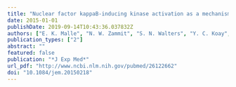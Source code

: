 ```yaml
---
title: "Nuclear factor kappaB-inducing kinase activation as a mechanism of pancreatic beta cell failure in obesity"
date: 2015-01-01
publishDate: 2019-09-14T10:43:36.037832Z
authors: ["E. K. Malle", "N. W. Zammit", "S. N. Walters", "Y. C. Koay", "J. Wu", "B. M. Tan", "J. E. Villanueva", "R. Brink", "T. Loudovaris", "J. Cantley", "S. R. McAlpine", "D. Hesselson", "S. T. Grey"]
publication_types: ["2"]
abstract: ""
featured: false
publication: "*J Exp Med*"
url_pdf: "http://www.ncbi.nlm.nih.gov/pubmed/26122662"
doi: "10.1084/jem.20150218"
---
```


